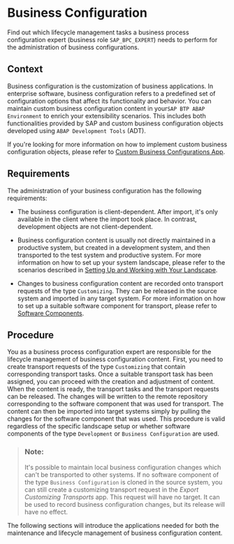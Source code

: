 <!-- loiofd7dfa034dec4016b46219300d61cb71 -->

# Business Configuration

Find out which lifecycle management tasks a business process configuration expert \(business role `SAP_BPC_EXPERT`\) needs to perform for the administration of business configurations.



<a name="loiofd7dfa034dec4016b46219300d61cb71__section_c1w_yn5_ysb"/>

## Context

Business configuration is the customization of business applications. In enterprise software, business configuration refers to a predefined set of configuration options that affect its functionality and behavior. You can maintain custom business configuration content in your`SAP BTP ABAP Environment` to enrich your extensibility scenarios. This includes both functionalities provided by SAP and custom business configuration objects developed using `ABAP Development Tools` \(ADT\).

If you're looking for more information on how to implement custom business configuration objects, please refer to [Custom Business Configurations App](custom-business-configurations-app-76384d8.md).



<a name="loiofd7dfa034dec4016b46219300d61cb71__section_eps_t45_ysb"/>

## Requirements

The administration of your business configuration has the following requirements:

-   The business configuration is client-dependent. After import, it's only available in the client where the import took place. In contrast, development objects are not client-dependent.

-   Business configuration content is usually not directly maintained in a productive system, but created in a development system, and then transported to the test system and productive system. For more information on how to set up your system landscape, please refer to the scenarios described in [Setting Up and Working with Your Landscape](https://help.sap.com/viewer/65de2977205c403bbc107264b8eccf4b/latest/en-US/9a6fe7edf77a4f1299254c1c3c8bad48.html).

-   Changes to business configuration content are recorded onto transport requests of the type `Customizing`. They can be released in the source system and imported in any target system. For more information on how to set up a suitable software component for transport, please refer to [Software Components](https://help.sap.com/products/BTP/65de2977205c403bbc107264b8eccf4b/58480f43e0b64de782196922bc5f1ca0.html?version=Cloud).




<a name="loiofd7dfa034dec4016b46219300d61cb71__section_vky_fr5_ysb"/>

## Procedure

You as a business process configuration expert are responsible for the lifecycle management of business configuration content. First, you need to create transport requests of the type `Customizing` that contain corresponding transport tasks. Once a suitable transport task has been assigned, you can proceed with the creation and adjustment of content. When the content is ready, the transport tasks and the transport requests can be released. The changes will be written to the remote repository corresponding to the software component that was used for transport. The content can then be imported into target systems simply by pulling the changes for the software component that was used. This procedure is valid regardless of the specific landscape setup or whether software components of the type `Development` or `Business Configuration` are used.

> ### Note:  
> It's possible to maintain local business configuration changes which can't be transported to other systems. If no software component of the type `Business Configuration` is cloned in the source system, you can still create a customizing transport request in the *Export Customizing Transports* app. This request will have no target. It can be used to record business configuration changes, but its release will have no effect.

The following sections will introduce the applications needed for both the maintenance and lifecycle management of business configuration content.


